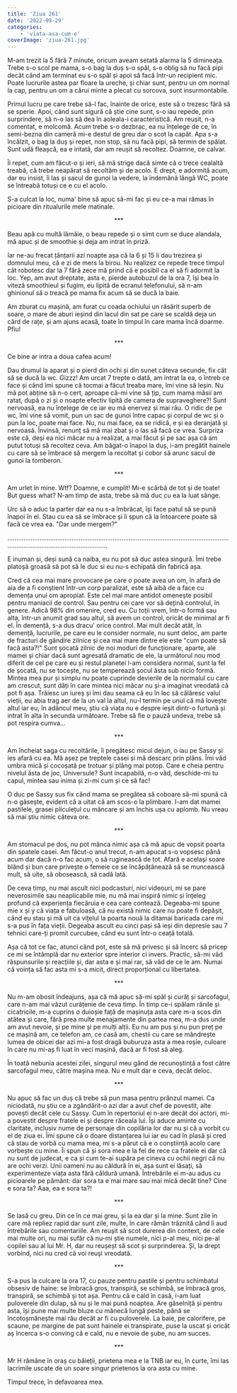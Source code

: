 ```yaml
---
title: 'Ziua 261'
date: '2022-09-29'
categories:
    - 'viata-asa-cum-e'
coverImage: 'ziua-261.jpg'
---
```


M-am trezit la 5 fără 7 minute, oricum aveam setată alarma la 5 dimineața. Trebe s-o scol pe mama, s-o bag la duș s-o spăl, s-o oblig să nu facă pipi decât când am terminat eu s-o spăl și apoi să facă într-un recipient mic. Poate lucrurile astea par floare la ureche, și chiar sunt, pentru un om normal la cap, pentru un om a cărui minte a plecat cu sorcova, sunt insurmontabile.

Primul lucru pe care trebe să-l fac, înainte de orice, este să o trezesc fără să se sperie. Apoi, când sunt sigură că știe cine sunt, s-o iau repede, prin surprindere, să n-o las să dea în aoleala-i caracteristică. Am reușit, n-a comentat, e molcomă. Acum trebe s-o dezbrac, ea nu înțelege de ce, în semi-bezna din cameră mi-e destul de greu dar o scot la capăt. Apa s-a încălzit, o bag la duș și repet, non stop, să nu facă pipi, să termin de spălat. Sunt udă fleașcă, ea e iritată, dar am reușit să recoltez. Doamne, ce calvar.

Îi repet, cum am făcut-o și ieri, să mă strige dacă simte că o trece cealaltă treabă, că trebe neapărat să recoltăm și de acolo. E drept, e adormită acum, dar eu insist, îi las și sacul de gunoi la vedere, la îndemână lângă WC, poate se întreabă totuși ce e cu el acolo.

S-a culcat la loc, numa' bine să apuc să-mi fac și eu ce-a mai rămas în picioare din ritualurile mele matinale.

<p style="text-align: center;">***</p>

Beau apă cu multă lămâie, o beau repede și o simt cum se duce alandala, mă apuc și de smoothie și deja am intrat în priză.

Iar ne-au frecat țânțarii azi noapte așa că la 6 și 15 îi dau trezirea și domnului meu, că e zi de mers la birou. Nu realizez ce repede trece timpul cât robotesc dar la 7 fără zece mă prind că e posibil ca el să fi adormit la loc. Yep, am avut dreptate, asta e, pierde autobuzul de la ora 7, își bea în viteză smoothieul și fugim, eu lipită de ecranul telefonului, să n-am ghinionul să o treacă pe mama fix acum să se ducă la baie.

Am zburat cu mașină, am furat cu coada ochiului un răsărit superb de soare, o mare de aburi ieșind din lacul din sat pe care se scaldă deja un cârd de rațe, și am ajuns acasă, toate în timpul în care mama încă doarme. Pfiu!

<p style="text-align: center;">***</p>

Ce bine ar intra a doua cafea acum!

Dau drumul la aparat și o pierd din ochi și din sunet câteva secunde, fix cât să se ducă la wc. Gizzz! Am urcat 7 trepte o dată, am intrat la ea, o întreb ce face și când îmi spune că tocmai a făcut treaba mare, îmi vine să leșin. Nu mă pot abține să n-o cert, aproape că-mi vine să țip, cum mama măsii am ratat, după o zi și o noapte efectiv lipită de camera de supraveghere?! Sunt nervoasă, ea nu înțelege de ce iar eu mă enervez și mai rău. O ridic de pe wc, îmi vine să vomit, pun un sac de gunoi între capac și corpul de wc și o pun la loc, poate mai face. Nu, nu mai face, ea se ridică, e și ea deranjată și nervoasă. Învinsă, renunț să mă mai zbat și o las să facă ce vrea. Surpriza este că, deși ea nici măcar nu a realizat, a mai făcut și pe sac așa că am putut totuși să recoltez ceva. Am băgat-o înapoi la duș, i-am pregătit hainele cu care să se îmbrace să mergem la recoltat și cobor să arunc sacul de gunoi la tomberon.

<p style="text-align: center;">***</p>

Am urlet în mine. Wtf? Doamne, e cumplit! Mi-e scârbă de tot și de toate! But guess what? N-am timp de asta, trebe să mă duc cu ea la luat sânge.

Urc să o aduc la parter dar ea nu s-a îmbrăcat, își face patul să se pună înapoi în el. Stau cu ea să se îmbrace și îi spun că la întoarcere poate să facă ce vrea ea. "Dar unde mergem?"

....................................................................................................................................................................................

E inuman și, deși sună ca naiba, eu nu pot să duc astea singură. Îmi trebe platoșă groasă să pot să le duc si eu nu-s echipată din fabrică așa.

Cred că cea mai mare provocare pe care o poate avea un om, în afară de aia de a fi conștient într-un corp paralizat, este să aibă de a face cu demența unui om apropiat. Este cel mai mare antidot omenește posibil pentru maniacii de control. Sau pentru cei care vor să dețină controlul, în genere. Adică 98% din omenire, cred eu. Cu toții vrem, într-o formă sau alta, într-un anumit grad sau altul, să avem un control, oricât de minimal ar fi el. În demență, s-a dus dracu' orice control. Mai mult decât atât, în demență, lucrurile, pe care eu le consider normale, nu sunt deloc, am parte de fracturi de gândire zilnice și cea mai mare dintre ele este "cum poate să facă asta?!" Sunt șocată zilnic de noi moduri de funcționare, aparte, ale mamei și chiar dacă sunt agresată dramatic de ele, la următorul nou mod diferit de cel pe care eu și restul planetei l-am considera normal, sunt la fel de șocată, nu se tocește, nu se temperează șocul ăsta sub nicio formă. Mintea mea pur și simplu nu poate cuprinde devierile de la normalul cu care am crescut, sunt dăți în care mintea nici măcar nu și-a imaginat vreodată că pot fi așa. Trăiesc un iureș și îmi dau seama că eu în loc să călăresc valul vieții, eu abia trag aer de la un val la altul, nu-l termin pe unul că mă lovește altul iar eu, în adâncul meu, știu că viața nu e despre ieșit dintr-o furtună și intrat în alta în secunda următoare. Trebe să fie o pauză undeva, trebe să pot respira cumva…

<p style="text-align: center;">***</p>

Am încheiat saga cu recoltările, îi pregătesc micul dejun, o iau pe Sassy și ies afară cu ea. Mă așez pe treptele casei și mă descarc prin plâns. Îmi văd umbra mică și cocoșată pe trotuar și plâng mai potop. Care e cheia pentru nivelul ăsta de joc, Universule? Sunt incapabilă, n-o văd, deschide-mi tu capul, mintea sau inima și zi-mi cum și ce să fac!

O duc pe Sassy sus fix când mama se pregătea să coboare să-mi spună că n-o găsește, evident că a uitat că am scos-o la plimbare. I-am dat mamei pastilele, grasei pliculețul cu mâncare și am închis ușa cu aplomb. Nu vreau să mai știu nimic câteva ore.

<p style="text-align: center;">***</p>

Am stomacul pe dos, nu pot mânca nimic așa că mă apuc de vopsit poarta din spatele casei. Am făcut-o anul trecut, n-am apucat s-o vopsesc până acum dar dacă n-o fac acum, o să ruginească de tot. Afară e același soare blând și bun care privește o femeie ce se încăpățânează să se muncească mult, să uite, să obosească, să cadă lată.

De ceva timp, nu mai ascult nici podcasturi, nici videouri, mi se pare neverosimile sau neaplicabile mie, nu mă mai inspiră nimic și înțeleg profund că experiența fiecăruia e cea care contează. Degeaba-mi spune mie x și y că viața e fabuloasă, că nu există nimic care nu poate fi depășit, când eu stau și mă uit ca vițelul la poarta nouă la ditamai baricada care mi s-a pus în fața vieții. Degeaba ascult eu cinci pași să ieși din depresie sau 7 tehnici care-ți promit curcubee, când eu sunt într-o ceață totală.

Așa că tot ce fac, atunci când pot, este să mă privesc și să încerc să pricep ce mi se întâmplă dar nu exterior spre interior ci invers. Practic, să-mi văd răspunsurile și reacțiile și, dar asta e și mai rar, să văd de ce le am. Numai că voința să fac asta mi s-a micit, direct proporțional cu libertatea.

<p style="text-align: center;">***</p>

Nu m-am obosit îndeajuns, așa că mă apuc să-mi spăl și curăț și sarcofagul, care n-am mai văzut curățenie de ceva timp. În timp ce-i spălam rănile și cicatricile, m-a cuprins o duioșie față de mașinuța asta care m-a scos din atâtea și care, fără prea multe menajamente din partea mea, m-a dus unde am avut nevoie, și pe mine și pe mulți alții. Eu nu am pus și nu pun preț pe ce mașină am, ce telefon am, ce casă am, chestii cu care se mândrește lumea de obicei dar azi mi-a fost dragă buburuza asta a mea roșie, culoare în care nu mi-aș fi luat în veci mașină, dacă ar fi fost să aleg.

În toată nebunia acestei zilei, singurul meu gând de recunoștință a fost către sarcofagul meu, către mașina mea. Nu e mult dar e ceva, decât deloc.

<p style="text-align: center;">***</p>

Nu apuc să fac un duș că trebe să pun masa pentru prânzul mamei. Ca niciodată, nu știu ce a zgândărit-o azi dar a avut chef de povestit, alte povești decât cele cu Sassy. Cum în repertoriul ei n-are decât doi actori, mi-a povestit despre fratele ei și despre răceala lui. Își aduce aminte cu claritate, inclusiv nume de personaje din copilăria lor dar nu și că a vorbit cu el de ziua ei. Îmi spune că o doare distanțarea lui iar eu cad în plasă și cred că stau de vorbă cu mama mea, mi s-a părut că e o conștiință acolo care vorbește cu mine. Îi spun că și sora mea e la fel de rece ca fratele ei dar că nu sunt de judecat, e ca și cum te-ai supăra pe cineva cu ochii negri că nu are ochi verzi. Unii oameni nu au căldură în ei, așa sunt ei lăsați, să experimenteze viața asta fără căldură umană. Întrebările ei m-au adus cu picioarele pe pământ: dar sora ta e mai mare sau mai mică decât tine? Cine e sora ta? Aaa, ea e sora ta?!

<p style="text-align: center;">***</p>

Se lasă cu greu. Din ce în ce mai greu, și la ea dar și la mine. Sunt zile în care mă repliez rapid dar sunt zile, multe, în care rămân trăznită când îi aud întrebările sau comentariile. Am reușit să scot durerea din context, de cele mai multe ori, nu mai sufăr că nu-mi știe numele, nici p-al meu, nici pe-al copilei sau al lui Mr. H, dar nu reușeșt să scot și surprinderea. Și, la drept vorbind, nici nu cred că voi reuși vreodată.

<p style="text-align: center;">***</p>

S-a pus la culcare la ora 17, cu pauze pentru pastile și pentru schimbatul obsesiv de haine: se îmbracă gros, transpiră, se schimbă, se îmbracă gros, transpiră, se schimbă și tot așa. Pentru că e cald în casă, i-am luat puloverele din dulap, să nu și le mai pună noaptea. Are găselniță și pentru asta, își pune mai multe bluze cu mânecă lungă peste, până se încotoșmănește mai rău decât ar fi cu puloverele. La baie, pe calorifere, pe scaune, pe margine de pat sunt hainele ei transpirate, puse la uscat și oricât aș încerca s-o conving că e cald, nu e nevoie de șube, nu am succes.

<p style="text-align: center;">***</p>

Mr H rămâne în oraș cu băieții, prietena mea e la TNB iar eu, în curte, îmi las lacrimile uscate de un soare singur prietenos la ora asta cu mine.

Timpul trece, în defavoarea mea.
